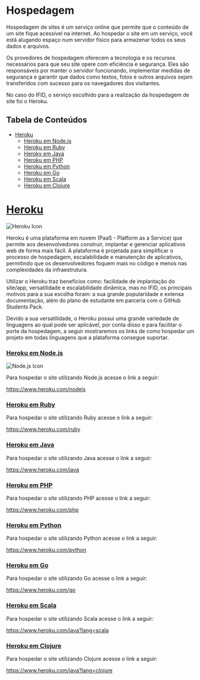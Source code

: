 # Hospedagem


Hospedagem de sites é um serviço online que permite que o conteúdo de um site fique acessível na internet. Ao hospedar o site em um serviço, você está alugando espaço num servidor físico para armazenar todos os seus dados e arquivos.

Os provedores de hospedagem oferecem a tecnologia e os recursos necessários para que seu site opere com eficiência e segurança. Eles são responsáveis por manter o servidor funcionando, implementar medidas de segurança e garantir que dados como textos, fotos e outros arquivos sejam transferidos com sucesso para os navegadores dos visitantes.

No caso do IFID, o serviço escolhido para a realização da hospedagem de site foi o Heroku.

## Tabela de Conteúdos

- [Heroku](#heroku)
  - [Heroku em Node.js](#heroku-em-nodejs)
  - [Heroku em Ruby](#heroku-em-ruby)
  - [Heroky em Java](heroku-em-java)
  - [Heroku em PHP](#heroku-em-php)
  - [Heroku em Python](#heroku-em-python)
  - [Heroku em Go](#heroku-em-go)
  - [Heroku em Scala](#heroku-em-scala)
  - [Heroku em Clojure](#heroku-em-clojure)

# [Heroku](#tabela-de-conteúdos)

![Heroku Icon](https://lh3.googleusercontent.com/fife/AGXqzDkoPezVWuTMNy6eCFrtpMtn003b12854qGRc2pQ6Rful2ZHFz87adD1s5au_E6e0bPF0C5Ekwbh_asuMA_xN0fhbpgl1QDfN3USW1BA6Wa9gCnjlTS_O_8dBQflXONMSSPVJpjbVof-lF9RifLNs35G8vEueWUgyYW_WZpHTxO5UTMjJFxF2k34k8bXLdvrW07401N-jt3SE20qWr14bejCEXLynzp7K_tSkLu_8G-46bFG_7da67qdNZdUy1WGJKmRbxNmgoWwc5CqfiZALF0FGqajikoL7f7ML7wdb1_DjPeVdTgEUI-6me89a6Q6yIPbSYGj61AAuKdIVjkFIgkAyVicPADdyvoBYqXmCYz_v3Ed5MPllrkdz-XHgQXVa9VrPRHbn_1C6zFCcjlfPm0dF41YAv07fLsAO0Kn1-M99k3f10hK9YWRBMuaRl96CQ1xYd21BnfU7KQH92z1G-IjX1KOqWaVr3MwYpzfYkwILF6fqvdSt6y_87ldkKpXwkmHoplVv3omAMqJXhFX-DJvN5pmGQoOplHgHIDN_bXQ6Xg1lw9h0hgMIpfQoRNy6vFP5KGKkHPcVxKkMXZJyxKjDEVFFW5d3-pC28GdOGu5dY6CiT7gh7SqTEAjHegE3zMDg28T9GKfXQAovqLAZkc4pt2Q9OLTjHNOIAG0SRZX32cN_sJpC1t-6s7Yw3S96Jh6fsRAh8plY5ynMyjVJRzsAh76hBgrnP_s2KQoFmb-n0g4lrB32dxsObbKlIp-ryDFq2x9VW98ubZjO6GvPqRxV-jCSSuU4hAGbFSV7tzbBxoJQaSToo7xeokzd5aSAjua16ncdQiRMRvrl2ZymzdgFhwMC6FHEXKG0J8j_BzYornbgkZnBqgsbYEeTQM8WvOAwtHnhkMuEH4V1pEvTKpuEQ3NXItK8FQUIBwv-8xMTCvntrTLmLa9tBLRa3W3LM2iI5hVuqVeUslepR7peRxmawqNzUnaUImvigj0pwclwPqNmd2lbfhuY0GZWCwPVR1T68MXY9F3pG7edLCsjcQhrZxunmN-nWr_g2CHTaCJsgMRoxRHMTllGfJNpYwEmGD7enWRAV3t_Pnzf58hPQH3l8XdIubNbULL0RA_pZ9UoMHojFFp3wCumhmuHq26vEE9Nsx3KCRwmbwNVvvv_Z6DH5nxiR-sjQCM8QvZ4LFyPz5L-3XUQzlK55pSqecpb_S2rJ6btZod11o305fOipT6K0emVR64R4crIKt0rxDqjoL3x0yykEq2zHoNsq_wdbWTPwxKdE8aLcKKEplZH1pcVMx77tKjBXaxyJIW6JB4tXJpgHLroPunUEf4am8ogpJIDTkt6bpfmlJ9exLxN-q-Lw4ShvfC594CX8A-vlpXWTPk5b_1rRaqd17At5_G8tR3vKrZmfV-Ik7QXOXoNS7vO2Gqfs1L9sYxnloAB7IJ0cwCWGv9p6_QkB_ct3Vf99rTAmOF9Bi3liLlgYxk-tIUXLy21GU9_5x3LTtNj41jGiQYyriq2mHIikViUiR3=w1919-h952)

Heroku é uma plataforma em nuvem (PaaS - Platform as a Service) que permite aos desenvolvedores construir, implantar e gerenciar aplicativos web de forma mais fácil. A plataforma é projetada para simplificar o processo de hospedagem, escalabilidade e manutenção de aplicativos, permitindo que os desenvolvedores foquem mais no código e menos nas complexidades da infraestrutura.

Utilizar o Heroku traz benefícios como: facilidade de implantação do site/app, versatilidade e escalabilidade dinâmica, mas no IFID, os principais motivos para a sua escolha foram: a sua grande popularidade e extensa documentação, além do plano de estudante em parceria com o GitHub Students Pack.

Devido a sua versatilidade, o Heroku possui uma grande variedade de linguagens ao qual pode ser aplicável, por conta disso e para facilitar o porte da hospedagem, a seguir mostraremos os links de como hospedar um projeto em todas linguagens que a plataforma consegue suportar.

### [Heroku em Node.js](#tabela-de-conteúdos)

![Node.js Icon](https://lh3.googleusercontent.com/fife/AGXqzDkwrqPWo0UVu-5b4M8VasqWlbkU1NMoG4szZAbLbPPX-53jCBpsrl_XX9GsHyjsXnj1-GAJeDYZkak67BWfv_brbRdu9-0NAMVbpCIrCSXebtuUUe-ZMqfZK9KwH71ETAEKo_EiCVrO7XUUKNUGKwraFIkPxLg7cdLw4Le2V7W0benKJKutY4ZiIKywIWbq860GJ8Bma6199hMafsawUyxKTNfI0VD_59A5b9ldIU1Pmvi0dZMZSKHhsQmVJlUiYWrzXR1Z13fodqI3rzy_48BToGxNcBw94yHRuuuWPpg5jim3bnU6ZJzVaze0p7v9-bKP6cyi76zKgu9VNbK-0lFmPKlGvvdakXHNjhqVAzywfNU9Xn5xmtHeta7qkdtUvxS3v4Y6oG3JnQtjszP9K6mA0_NWN6-cbebnBXFzphaTNAei5RnNJ5bU_4Gma71kl7Il_KI56Y5UReXkD6_ZmCdUzxOST_HbTnso20SzdIH-2071L5Uku-BWFBKdsajMsi5mn_9mNbtc_zZ50XFlBtyCvGqGL0QocR6rWJj8Oel_xVDyUpx1L2gEVtFMF4U2lCRJ0GQzjJ61WHCoolGhhFCOfT2ZUHJTq0B8jLZpI8o6PCdNosG7og_dSdOEBsnpKfsuYD1LfMiGoka2iCH5HHXrLV2y5enrAbzAm5FEouCS2r2H7KemIlf4LDS3Hi6ylTd8tVfw4P38l8JhP54lzFdTCMGSznHrC0PIu677lymJ4Zb5rraDs6Lbib7FzWFR5-BNYGgO3ol-9dMqOEWxjly-ksf1wW87CXor3ffSgO0bKRssuOzsvpoffPoB0E9iHB9PWwKFk_G90si61NXBm6SG0ScJW6guO9E2iKxAoVfGN1K0lo_z4dfDKcQVRvBpHJVZMA4zuENEuO5xvMi8lguZuvG-KZlL7BXiPmji4gCbKMDo_9iSSDFJiHCS5uHMilGMUIlDw9kn0S0ttLrAYHhTWqx5hiZRkb3-veKIsOkD7ANiqwCwkQatfY-1ikD5oI2h01PAITrlLryma8JfaEHJJZf1ecadpLWj_3Ml0wLcAMkvUsoJxB4uEb2dJMnjz0QDanxfF-07n1XMEoVepp4jQ74Unxuv9RnrC-KAHIA-_rkQ7iymrJWUC8d8SjLBkpAD_0nCTUKkjbRRBOhsWfij11DDkHZ4KSStjlmSSo9fUhafaqc4UgH_2WaFCgIhV8eXXIWqq-dY3s2LjlIFep1upDdMcF-aRHIlBkcLEpdlrfG43aDLInWOXp8PsDbKXoyMAeHCXE8PHPjoHg5cspmO190wDIvKckgzg51gvrGGD2w0FvEWGiwZ6fcq6HEtbB4XuMaDEQIcAR3T73_57bXQixZK1hlsnTvHkXoHh3ZPLudWr0aQ-16vxLMvAGBsorLMdgqBheoPODeh6Oy42Nt9sGeUQSM4Ap3acvUhe6o2eO5-nCQ0cRmcZ2Wb9uPGsnpG0piYG6e9zGo19HYYq8faRI4TEr6uUMinfVi8kzbDoayRzQOU3IhbFHS47B8V=w1919-h952)

Para hospedar o site utilizando Node.js acesse o link a seguir:

https://www.heroku.com/nodejs

### [Heroku em Ruby](#tabela-de-conteúdos)

Para hospedar o site utilizando Ruby acesse o link a seguir:

https://www.heroku.com/ruby

### [Heroku em Java](#tabela-de-conteúdos)

Para hospedar o site utilizando Java acesse o link a seguir:

https://www.heroku.com/java

### [Heroku em PHP](#tabela-de-conteúdos)

Para hospedar o site utilizando PHP acesse o link a seguir:

https://www.heroku.com/php

### [Heroku em Python](#tabela-de-conteúdos)

Para hospedar o site utilizando Python acesse o link a seguir:

https://www.heroku.com/python

### [Heroku em Go](#tabela-de-conteúdos)

Para hospedar o site utilizando Go acesse o link a seguir:

https://www.heroku.com/go

### [Heroku em Scala](#tabela-de-conteúdos)

Para hospedar o site utilizando Scala acesse o link a seguir:

https://www.heroku.com/java?lang=scala

### [Heroku em Clojure](#tabela-de-conteúdos)

Para hospedar o site utilizando Clojure acesse o link a seguir:

https://www.heroku.com/java?lang=clojure
